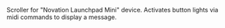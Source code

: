 Scroller for "Novation Launchpad Mini" device. Activates button lights via midi commands to display a message.
